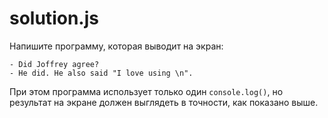 # solution.js

Напишите программу, которая выводит на экран:

```
- Did Joffrey agree?
- He did. He also said "I love using \n".
```

При этом программа использует только один `console.log()`, но результат на экране должен выглядеть в точности, как показано выше.
